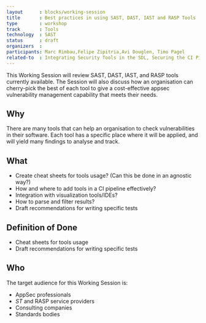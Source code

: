 ```yaml
---
layout      : blocks/working-session
title       : Best practices in using SAST, DAST, IAST and RASP Tools
type        : workshop
track       : Tools
technology  : SAST
status      : draft
organizers  :
participants: Marc Rimbau,Felipe Zipitria,Avi Douglen, Timo Pagel
related-to  : Integrating Security Tools in the SDL, Securing the CI Pipeline
---
```


This Working Session will review SAST, DAST, IAST, and RASP tools currently available. The Session will also discuss how an organisation can cherry-pick the best of each tool to give a cost-effective appsec vulnerability management capability that meets their needs.

## Why

There are many tools that can help an organisation to check vulnerabilities in their software. Each tool has a specific place where it will be applied, and will yield many findings to analyse and track.

## What

 - Create cheat sheets for tools usage? (Can this be done in an agnostic way?)
 - How and where to add tools in a CI pipeline effectively?
 - Integration with visualization tools/IDEs?
 - How to parse and filter results? 
 - Draft recommendations for writing specific tests

## Definition of Done

- Cheat sheets for tools usage
- Draft recommendations for writing specific tests

## Who

The target audience for this Working Session is:

- AppSec professionals
- *ST* and RASP service providers
- Consulting companies
- Standards bodies
